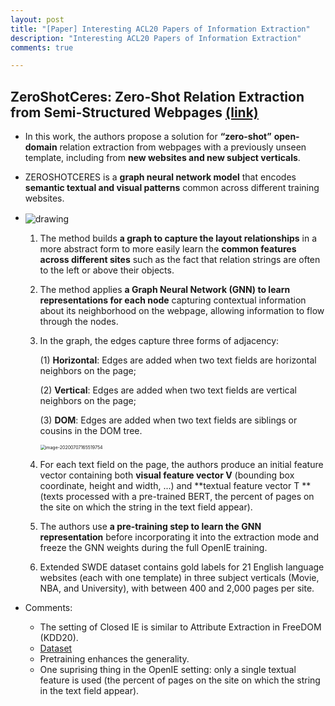 ```yaml
---
layout: post
title: "[Paper] Interesting ACL20 Papers of Information Extraction"
description: "Interesting ACL20 Papers of Information Extraction"
comments: true

---
```


## ZeroShotCeres: Zero-Shot Relation Extraction from Semi-Structured Webpages [(link)](https://www.aclweb.org/anthology/2020.acl-main.721.pdf)

* In this work, the authors propose a solution for **“zero-shot”** **open-domain** relation extraction from webpages with a previously unseen template, including from **new websites and new subject verticals**. 

* ZEROSHOTCERES is a **graph neural network model** that encodes **semantic textual and visual patterns** common across different training websites.

* <img align="center" src="https://yz-joey.github.io/_posts/images/070701.png" alt="drawing"/>

  1. The method builds **a graph to capture the layout relationships** in a more abstract form to more easily learn the **common features across different sites** such as the fact that relation strings are often to the left or above their objects.

  2. The method applies **a Graph Neural Network (GNN) to learn representations for each node** capturing contextual information about its neighborhood on the webpage, allowing information to flow through the nodes.

  3. In the graph, the edges capture three forms of adjacency:

     (1) **Horizontal**: Edges are added when two text fields are horizontal neighbors on the page;

     (2) **Vertical**: Edges are added when two text fields are vertical neighbors on the page;

     (3) **DOM**: Edges are added when two text fields are siblings or cousins in the DOM tree.

     <img align="center" src="https://yz-joey.github.io/_posts/images/070702.png" alt="image-20200707165519754" style="zoom:50%;" />

  4. For each text field on the page, the authors produce an initial feature vector containing both **visual feature vector V** (bounding box coordinate, height and width, ...) and **textual feature vector T **(texts processed with a pre-trained BERT, the percent of pages on the site on which the string in the text field appear).  

  5. The authors use **a pre-training step to learn the GNN representation** before incorporating it into the extraction mode and freeze the GNN weights during the full OpenIE training.

  6. Extended SWDE dataset contains gold labels for 21 English language websites (each with one template) in three subject verticals (Movie, NBA, and University), with between 400 and 2,000 pages per site. 

* Comments:

  * The setting of Closed IE is similar to Attribute Extraction in FreeDOM (KDD20).
  * [Dataset](https://homes.cs.washington.edu/~lockardc/expanded_swde.html)
  * Pretraining enhances the generality. 
  * One suprising thing in the OpenIE setting: only a single textual feature is used (the percent of pages on the site on which the string in the text field appear). 

## 